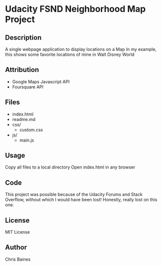 # Udacity FSND Neighborhood Map Project

## Description
A single webpage application to display locations on a Map
In my example, this shows some favorite locations of mine in Walt Disney World

## Attribution
 - Google Maps Javascript API
 - Foursquare API

## Files
- index.html
- readme.md
- css/
    - custom.css
- js/
    - main.js

## Usage
Copy all files to a local directory
Open index.html in any browser

## Code
This project was possible because of the Udacity Forums and Stack Overflow, without which I would have been lost! Honestly, really lost on this one. 

## License
MIT License

## Author
Chris Baines